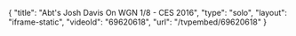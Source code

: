 {
    "title": "Abt's Josh Davis On WGN 1\/8 - CES 2016",
    "type": "solo",
    "layout": "iframe-static",
    "videoId": "69620618",
    "url": "\/tvpembed\/69620618"
}